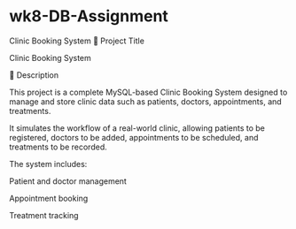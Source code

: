 # wk8-DB-Assignment
Clinic Booking System
🏥 Project Title

Clinic Booking System

📄 Description

This project is a complete MySQL-based Clinic Booking System designed to manage and store clinic data such as patients, doctors, appointments, and treatments.

It simulates the workflow of a real-world clinic, allowing patients to be registered, doctors to be added, appointments to be scheduled, and treatments to be recorded.

The system includes:

Patient and doctor management

Appointment booking

Treatment tracking

